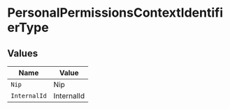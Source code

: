 # PersonalPermissionsContextIdentifierType


## Values

| Name         | Value        |
| ------------ | ------------ |
| `Nip`        | Nip          |
| `InternalId` | InternalId   |